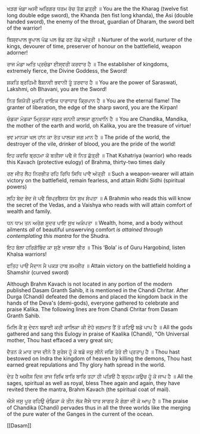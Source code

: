 ਖੜਗ ਖੰਡਾ ਅਸੀ ਅਰਿਗਰ ਧਰਮ ਰੱਚ ਤੱਗ ਛਤ੍ਰੀ ॥
You are the the Kharag (twelve fist long double edge sword), the Khanda (ten fist long khanda), the Asi (double handed sword), the enemy of the throat, guardian of Dharam, the sword belt of the warrior!

ਬਿਸ਼੍ਵਪਾਲ ਭੂਪਾਲ ਪੱਛ ਪਲ ਭੱਛ ਰਣ ਕੱਛ ਅੱਤ੍ਰੀ ॥
Nurturer of the world, nurturer of the kings, devourer of time, preserver of honour on the battlefield, weapon adorner! 

ਰਾਜ ਮੰਡਾ ਅਤਿ ਪ੍ਰਚੰਡਾ ਈਸ੍ਵਰੀ ਕਰਵਾਰ ਹੈ ॥
The establisher of kingdoms, extremely fierce, the Divine Goddess, the Sword!

ਸ਼ਕਤਿ ਬ੍ਰਹਿਮੀ ਬੈਸ਼ਨਵੀ ਭਵਾਨੀ ਤੂੰ ਤਰਵਾਰ ਹੈ ॥
You are the power of Saraswati, Lakshmi, oh Bhavani, you are the Sword! 

ਨਿਤ ਜਿਯੋਤੀ ਮੁਕਤਿ ਦਾਇਕ ਧਾਰਾਧਾਰ ਕ੍ਰਿਪਾਨ ਹੈ ॥
You are the eternal flame! The granter of liberation, the edge of the sharp sword, you are the Kirpan! 

ਚੰਡਕਾ ਮੰਡਕਾ ਮ੍ਰਿਤਕਾ ਜਗਤ ਜਨਨੀ ਕਾਲਕਾ ਗੁਨਖਾਨਿ ਹੈ ॥
You are Chandika, Mandika, the mother of the earth and world, oh Kalika, you are the treasure of virtue! 

ਭਵ ਮਾਨਕਾ ਖਲ ਹਾਂਨ ਕਾ ਰੱਤ ਪਾਲਕਾ ਜਗ ਮਾਨ ਹੈ ॥
The pride of the world, the destroyer of the vile, drinker of blood, you are the pride of the world! 

ਇਹ ਕਵਚਿ ਬ੍ਰਹਮਾ ਕੋ ਬਤੀਸਾ ਪਢੈ ਜੋ ਨਿਤ ਛੱਤ੍ਰੀ ॥
That Kshatriya (warrior) who reads this Kavach (protective eulogy) of Brahma, thirty-two times daily

ਰਣ ਜੀਤ ਲੈਹ ਨਿਰਭੀਤ ਰਹਿ ਰਿਧਿ ਸਿਧਿ ਪਾਵੈ ਅੱਤ੍ਰੀ ॥
Such a weapon-wearer will attain victory on the battlefield, remain fearless, and attain Ridhi Sidhi (spiritual powers)

ਲਹਿ ਬੇਦ ਭੇਦ ਜੋ ਪਢੈ ਬਿਪ੍ਰਬੈਸਯ ਧੰਨ ਸੁਖ ਸੰਪਤਾ ॥
A Brahmin who reads this will know the secret of the Vedas, and a Vaishya who reads with will attain comfort of wealth and family.

ਧਨ ਧਾਮ ਤਨ ਅਰੋਗ ਸੂਦਰ ਪਾਇ ਸੁਖ ਅਕੰਪਤਾ ॥
Wealth, home, and a body without ailments *all* of beautiful unswerving comfort *is attained through contemplating this mantra* for the Shudra. 

ਇਹ ਬੋਲਾ ਹਰਿਗੋਬਿੰਦ ਕਾ ਸੁਣੋ ਖਾਲਸਾ ਬੀਰ ॥
This ‘Bola’ is of Guru Hargobind, listen Khalsa warriors!

ਫਤਿਹ ਪਾੳ ਮੈਦਾਨ ਮੈ ਪਕੜ ਹਾਥ ਸ਼ਮਸ਼ੀਰ ॥
Attain victory on the battlefield holding a Shamshir (curved sword)

Although Brahm Kavach is not located in any portion of the modern published Dasam Granth Sahib, it is mentioned in the Chandi Chritar. After Durga (Chandi) defeated the demons and placed the kingdom back in the hands of the Deva's (demi-gods), everyone gathered to celebrate and praise Kalika. The following lines are from Chandi Chritar from Dasam Granth Sahib.

ਮਿਲਿ ਕੈ ਸੁ ਦੇਵਨ ਬਡਾਈ ਕਰੀ ਕਾਲਿਕਾ ਕੀ ਏਹੋ ਜਗਮਾਤ ਤੈਂ ਤੋ ਕਟਿਉ ਬਡੋ ਪਾਪ ਹੈ ॥
All the gods gathered and sang this Eulogy in praise of Kaalika (Chandi), "Oh Universal mother, Thou hast effaced a very great sin;

ਦੈਤਨ ਕੋ ਮਾਰ ਰਾਜ ਦੀਨੋ ਤੈ ਸੁਰੇਸ ਹੂੰ ਕੋ ਬਡੋ ਜਸੁ ਲੀਨੋ ਜਗਿ ਤੇਰੋ ਈ ਪ੍ਰਤਾਪੁ ਹੈ ॥
Thou hast bestowed on Indra the kingdom of heaven by killing the demons, Thou hast earned great repulations and Thy glory hath spread in the world.

ਦੇਤ ਹੈ ਅਸੀਸ ਦਿਜ ਰਾਜ ਰਿਖਿ ਬਾਰਿ ਬਾਰਿ ਤਹਾ ਹੀ ਪੜਿੳ ਹੈ ਬ੍ਰਹਮ ਕਉਚ ਹੂੰ ਕੋ ਜਾਪ ਹੈ ॥
All the sages, spiritual as well as royal, bless Thee again and again, they have revited there the mantra, Brahm Kavach (the spiritual coat of mail).

ਐਸੇ ਜਸੁ ਪੂਰ ਰਹਿਉ ਚੰਡਿਕਾ ਕੋ ਤੀਨ ਲੋਕ ਜੈਸੇ ਧਾਰ ਸਾਗਰ ਮੈ ਗੰਗਾ ਜੀ ਕੋ ਆਪੁ ਹੈ ॥
The praise of Chandika (Chandi) pervades thus in all the three worlds like the merging of the pure water of the Ganges in the current of the ocean.

[[Dasam]]
